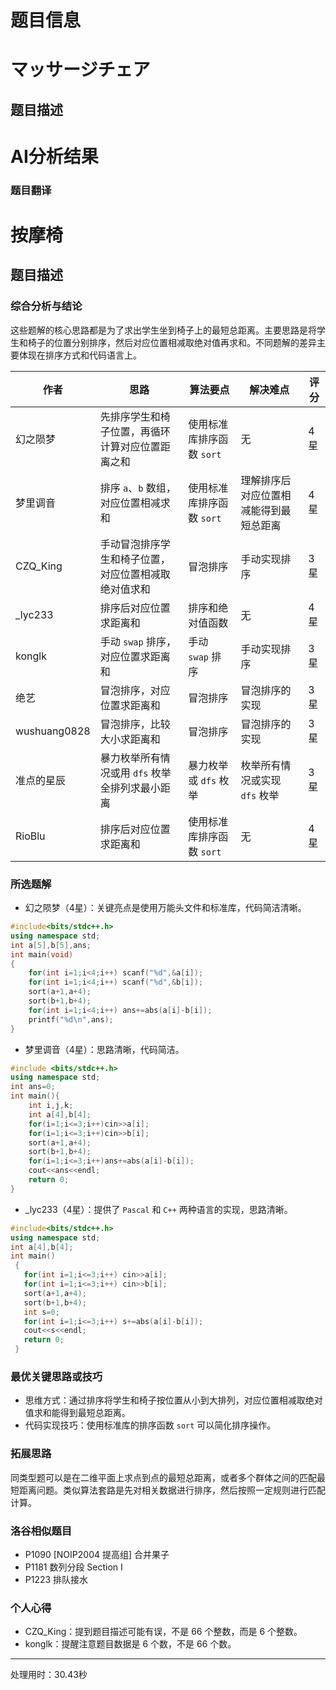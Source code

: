 # 题目信息

# マッサージチェア

## 题目描述

[problemUrl]: https://atcoder.jp/contests/kupc2014/tasks/kupc2014_a

# AI分析结果

### 题目翻译
# 按摩椅

## 题目描述

[problemUrl]: https://atcoder.jp/contests/kupc2014/tasks/kupc2014_a

### 综合分析与结论
这些题解的核心思路都是为了求出学生坐到椅子上的最短总距离。主要思路是将学生和椅子的位置分别排序，然后对应位置相减取绝对值再求和。不同题解的差异主要体现在排序方式和代码语言上。

| 作者 | 思路 | 算法要点 | 解决难点 | 评分 |
| --- | --- | --- | --- | --- |
| 幻之陨梦 | 先排序学生和椅子位置，再循环计算对应位置距离之和 | 使用标准库排序函数 `sort` | 无 | 4星 |
| 梦里调音 | 排序 `a`、`b` 数组，对应位置相减求和 | 使用标准库排序函数 `sort` | 理解排序后对应位置相减能得到最短总距离 | 4星 |
| CZQ_King | 手动冒泡排序学生和椅子位置，对应位置相减取绝对值求和 | 冒泡排序 | 手动实现排序 | 3星 |
| _lyc233 | 排序后对应位置求距离和 | 排序和绝对值函数 | 无 | 4星 |
| konglk | 手动 `swap` 排序，对应位置求距离和 | 手动 `swap` 排序 | 手动实现排序 | 3星 |
| 绝艺 | 冒泡排序，对应位置求距离和 | 冒泡排序 | 冒泡排序的实现 | 3星 |
| wushuang0828 | 冒泡排序，比较大小求距离和 | 冒泡排序 | 冒泡排序的实现 | 3星 |
| 准点的星辰 | 暴力枚举所有情况或用 `dfs` 枚举全排列求最小距离 | 暴力枚举或 `dfs` 枚举 | 枚举所有情况或实现 `dfs` 枚举 | 3星 |
| RioBlu | 排序后对应位置求距离和 | 使用标准库排序函数 `sort` | 无 | 4星 |

### 所选题解
- 幻之陨梦（4星）：关键亮点是使用万能头文件和标准库，代码简洁清晰。
```cpp
#include<bits/stdc++.h>
using namespace std;
int a[5],b[5],ans;
int main(void)
{
    for(int i=1;i<4;i++) scanf("%d",&a[i]);
    for(int i=1;i<4;i++) scanf("%d",&b[i]);
    sort(a+1,a+4);
    sort(b+1,b+4);
    for(int i=1;i<4;i++) ans+=abs(a[i]-b[i]);
    printf("%d\n",ans);
}
```
- 梦里调音（4星）：思路清晰，代码简洁。
```cpp
#include <bits/stdc++.h>
using namespace std;
int ans=0;
int main(){
    int i,j,k;
    int a[4],b[4];
    for(i=1;i<=3;i++)cin>>a[i];
    for(i=1;i<=3;i++)cin>>b[i];
    sort(a+1,a+4);
    sort(b+1,b+4);
    for(i=1;i<=3;i++)ans+=abs(a[i]-b[i]);
    cout<<ans<<endl;
    return 0;
}
```
- _lyc233（4星）：提供了 `Pascal` 和 `C++` 两种语言的实现，思路清晰。
```cpp
#include<bits/stdc++.h>
using namespace std;
int a[4],b[4];
int main()
 {
   for(int i=1;i<=3;i++) cin>>a[i];
   for(int i=1;i<=3;i++) cin>>b[i];
   sort(a+1,a+4);
   sort(b+1,b+4);
   int s=0;
   for(int i=1;i<=3;i++) s+=abs(a[i]-b[i]);
   cout<<s<<endl;
   return 0;
 }
```

### 最优关键思路或技巧
- 思维方式：通过排序将学生和椅子按位置从小到大排列，对应位置相减取绝对值求和能得到最短总距离。
- 代码实现技巧：使用标准库的排序函数 `sort` 可以简化排序操作。

### 拓展思路
同类型题可以是在二维平面上求点到点的最短总距离，或者多个群体之间的匹配最短距离问题。类似算法套路是先对相关数据进行排序，然后按照一定规则进行匹配计算。

### 洛谷相似题目
- P1090 [NOIP2004 提高组] 合并果子
- P1181 数列分段 Section I
- P1223 排队接水

### 个人心得
- CZQ_King：提到题目描述可能有误，不是 66 个整数，而是 6 个整数。
- konglk：提醒注意题目数据是 6 个数，不是 66 个数。 

---
处理用时：30.43秒